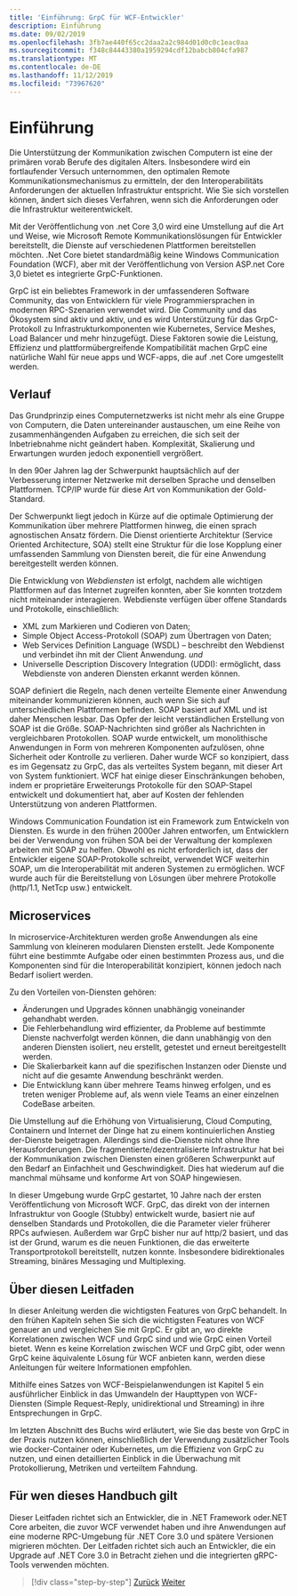 ```yaml
---
title: 'Einführung: GrpC für WCF-Entwickler'
description: Einführung
ms.date: 09/02/2019
ms.openlocfilehash: 3fb7ae440f65cc2daa2a2c984d01d0c0c1eac0aa
ms.sourcegitcommit: f348c84443380a1959294cdf12babcb804cfa987
ms.translationtype: MT
ms.contentlocale: de-DE
ms.lasthandoff: 11/12/2019
ms.locfileid: "73967620"
---
```

# <a name="introduction"></a>Einführung

Die Unterstützung der Kommunikation zwischen Computern ist eine der primären vorab Berufe des digitalen Alters. Insbesondere wird ein fortlaufender Versuch unternommen, den optimalen Remote Kommunikationsmechanismus zu ermitteln, der den Interoperabilitäts Anforderungen der aktuellen Infrastruktur entspricht. Wie Sie sich vorstellen können, ändert sich dieses Verfahren, wenn sich die Anforderungen oder die Infrastruktur weiterentwickelt.

Mit der Veröffentlichung von .net Core 3,0 wird eine Umstellung auf die Art und Weise, wie Microsoft Remote Kommunikationslösungen für Entwickler bereitstellt, die Dienste auf verschiedenen Plattformen bereitstellen möchten. .Net Core bietet standardmäßig keine Windows Communication Foundation (WCF), aber mit der Veröffentlichung von Version ASP.net Core 3,0 bietet es integrierte GrpC-Funktionen.

GrpC ist ein beliebtes Framework in der umfassenderen Software Community, das von Entwicklern für viele Programmiersprachen in modernen RPC-Szenarien verwendet wird. Die Community und das Ökosystem sind aktiv und aktiv, und es wird Unterstützung für das GrpC-Protokoll zu Infrastrukturkomponenten wie Kubernetes, Service Meshes, Load Balancer und mehr hinzugefügt. Diese Faktoren sowie die Leistung, Effizienz und plattformübergreifende Kompatibilität machen GrpC eine natürliche Wahl für neue apps und WCF-apps, die auf .net Core umgestellt werden.

## <a name="history"></a>Verlauf

Das Grundprinzip eines Computernetzwerks ist nicht mehr als eine Gruppe von Computern, die Daten untereinander austauschen, um eine Reihe von zusammenhängenden Aufgaben zu erreichen, die sich seit der Inbetriebnahme nicht geändert haben. Komplexität, Skalierung und Erwartungen wurden jedoch exponentiell vergrößert.  

In den 90er Jahren lag der Schwerpunkt hauptsächlich auf der Verbesserung interner Netzwerke mit derselben Sprache und denselben Plattformen. TCP/IP wurde für diese Art von Kommunikation der Gold-Standard.

Der Schwerpunkt liegt jedoch in Kürze auf die optimale Optimierung der Kommunikation über mehrere Plattformen hinweg, die einen sprach agnostischen Ansatz fördern. Die Dienst orientierte Architektur (Service Oriented Architecture, SOA) stellt eine Struktur für die lose Kopplung einer umfassenden Sammlung von Diensten bereit, die für eine Anwendung bereitgestellt werden können.

Die Entwicklung von *Webdiensten* ist erfolgt, nachdem alle wichtigen Plattformen auf das Internet zugreifen konnten, aber Sie konnten trotzdem nicht miteinander interagieren. Webdienste verfügen über offene Standards und Protokolle, einschließlich:

- XML zum Markieren und Codieren von Daten;
- Simple Object Access-Protokoll (SOAP) zum Übertragen von Daten;
- Web Services Definition Language (WSDL) – beschreibt den Webdienst und verbindet ihn mit der Client Anwendung. *und*
- Universelle Description Discovery Integration (UDDI): ermöglicht, dass Webdienste von anderen Diensten erkannt werden können.

SOAP definiert die Regeln, nach denen verteilte Elemente einer Anwendung miteinander kommunizieren können, auch wenn Sie sich auf unterschiedlichen Plattformen befinden. SOAP basiert auf XML und ist daher Menschen lesbar. Das Opfer der leicht verständlichen Erstellung von SOAP ist die Größe. SOAP-Nachrichten sind größer als Nachrichten in vergleichbaren Protokollen. SOAP wurde entwickelt, um monolithische Anwendungen in Form von mehreren Komponenten aufzulösen, ohne Sicherheit oder Kontrolle zu verlieren. Daher wurde WCF so konzipiert, dass es im Gegensatz zu GrpC, das als verteiltes System begann, mit dieser Art von System funktioniert. WCF hat einige dieser Einschränkungen behoben, indem er proprietäre Erweiterungs Protokolle für den SOAP-Stapel entwickelt und dokumentiert hat, aber auf Kosten der fehlenden Unterstützung von anderen Plattformen.

Windows Communication Foundation ist ein Framework zum Entwickeln von Diensten. Es wurde in den frühen 2000er Jahren entworfen, um Entwicklern bei der Verwendung von frühen SOA bei der Verwaltung der komplexen arbeiten mit SOAP zu helfen. Obwohl es nicht erforderlich ist, dass der Entwickler eigene SOAP-Protokolle schreibt, verwendet WCF weiterhin SOAP, um die Interoperabilität mit anderen Systemen zu ermöglichen. WCF wurde auch für die Bereitstellung von Lösungen über mehrere Protokolle (http/1.1, NetTcp usw.) entwickelt.

## <a name="microservices"></a>Microservices

In microservice-Architekturen werden große Anwendungen als eine Sammlung von kleineren modularen Diensten erstellt. Jede Komponente führt eine bestimmte Aufgabe oder einen bestimmten Prozess aus, und die Komponenten sind für die Interoperabilität konzipiert, können jedoch nach Bedarf isoliert werden.

Zu den Vorteilen von-Diensten gehören:

- Änderungen und Upgrades können unabhängig voneinander gehandhabt werden.
- Die Fehlerbehandlung wird effizienter, da Probleme auf bestimmte Dienste nachverfolgt werden können, die dann unabhängig von den anderen Diensten isoliert, neu erstellt, getestet und erneut bereitgestellt werden.
- Die Skalierbarkeit kann auf die spezifischen Instanzen oder Dienste und nicht auf die gesamte Anwendung beschränkt werden.
- Die Entwicklung kann über mehrere Teams hinweg erfolgen, und es treten weniger Probleme auf, als wenn viele Teams an einer einzelnen CodeBase arbeiten.

Die Umstellung auf die Erhöhung von Virtualisierung, Cloud Computing, Containern und Internet der Dinge hat zu einem kontinuierlichen Anstieg der-Dienste beigetragen. Allerdings sind die-Dienste nicht ohne Ihre Herausforderungen. Die fragmentierte/dezentralisierte Infrastruktur hat bei der Kommunikation zwischen Diensten einen größeren Schwerpunkt auf den Bedarf an Einfachheit und Geschwindigkeit. Dies hat wiederum auf die manchmal mühsame und konforme Art von SOAP hingewiesen.

In dieser Umgebung wurde GrpC gestartet, 10 Jahre nach der ersten Veröffentlichung von Microsoft WCF. GrpC, das direkt von der internen Infrastruktur von Google (Stubby) entwickelt wurde, basiert nie auf denselben Standards und Protokollen, die die Parameter vieler früherer RPCs aufwiesen. Außerdem war GrpC bisher nur auf http/2 basiert, und das ist der Grund, warum es die neuen Funktionen, die das erweiterte Transportprotokoll bereitstellt, nutzen konnte. Insbesondere bidirektionales Streaming, binäres Messaging und Multiplexing.

## <a name="about-this-guide"></a>Über diesen Leitfaden

In dieser Anleitung werden die wichtigsten Features von GrpC behandelt. In den frühen Kapiteln sehen Sie sich die wichtigsten Features von WCF genauer an und vergleichen Sie mit GrpC. Er gibt an, wo direkte Korrelationen zwischen WCF und GrpC sind und wie GrpC einen Vorteil bietet. Wenn es keine Korrelation zwischen WCF und GrpC gibt, oder wenn GrpC keine äquivalente Lösung für WCF anbieten kann, werden diese Anleitungen für weitere Informationen empfohlen.

Mithilfe eines Satzes von WCF-Beispielanwendungen ist Kapitel 5 ein ausführlicher Einblick in das Umwandeln der Haupttypen von WCF-Diensten (Simple Request-Reply, unidirektional und Streaming) in ihre Entsprechungen in GrpC.

Im letzten Abschnitt des Buchs wird erläutert, wie Sie das beste von GrpC in der Praxis nutzen können, einschließlich der Verwendung zusätzlicher Tools wie docker-Container oder Kubernetes, um die Effizienz von GrpC zu nutzen, und einen detaillierten Einblick in die Überwachung mit Protokollierung, Metriken und verteiltem Fahndung.

## <a name="whom-this-guide-is-for"></a>Für wen dieses Handbuch gilt

Dieser Leitfaden richtet sich an Entwickler, die in .NET Framework oder.NET Core arbeiten, die zuvor WCF verwendet haben und ihre Anwendungen auf eine moderne RPC-Umgebung für .NET Core 3.0 und spätere Versionen migrieren möchten. Der Leitfaden richtet sich auch an Entwickler, die ein Upgrade auf .NET Core 3.0 in Betracht ziehen und die integrierten gRPC-Tools verwenden möchten.

>[!div class="step-by-step"]
>[Zurück](index.md)
>[Weiter](grpc-overview.md)
